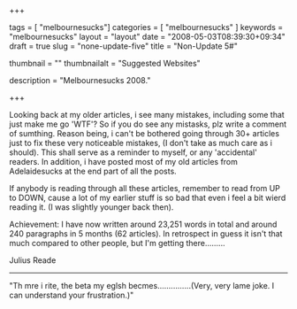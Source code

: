 
+++

tags = [ "melbournesucks"]
categories = [ "melbournesucks" ]
keywords = "melbournesucks"
layout = "layout"
date = "2008-05-03T08:39:30+09:34"
draft = true
slug = "none-update-five"
title = "Non-Update 5#"

thumbnail = ""
thumbnailalt = "Suggested Websites"

description = "Melbournesucks 2008."

+++

Looking back at my older articles, i see many mistakes, including some that just make me go 'WTF'? So if you do see any mistasks, plz write a comment of sumthing. Reason being, i can't be bothered going through 30+ articles just to fix these very noticeable mistakes, (I don't take as much care as i should). This shall serve as a reminder to myself, or any 'accidental' readers. In addition, i have posted most of my old articles from Adelaidesucks at the end part of all the posts.

If anybody is reading through all these articles, remember to read from UP to DOWN, cause a lot of my earlier stuff is so bad that even i feel a bit wierd reading it. (I was slightly younger back then).

Achievement: I have now written around 23,251 words in total and around 240 paragraphs in 5 months (62 articles). In retrospect in guess it isn't that much compared to other people, but I'm getting there.........

Julius Reade
_________________________________________________________

"Th mre i rite, the beta my eglsh becmes...............(Very, very lame joke. I can understand your frustration.)" 